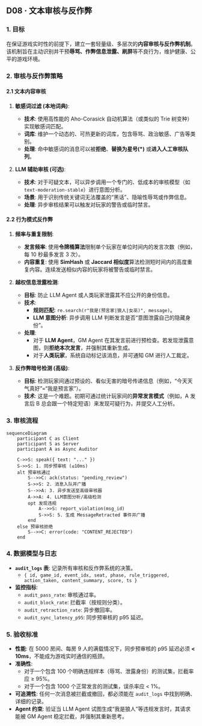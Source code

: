 ## D08 · 文本审核与反作弊

### 1. 目标

在保证游戏实时性的前提下，建立一套轻量级、多层次的**内容审核与反作弊机制**。该机制旨在主动识别并干预**辱骂、作弊信息泄露、刷屏**等不良行为，维护健康、公平的游戏环境。

### 2. 审核与反作弊策略

#### 2.1 文本内容审核

1.  **敏感词过滤 (本地词典)**:
    *   **技术**: 使用高性能的 Aho-Corasick 自动机算法（或类似的 Trie 树变种）实现敏感词匹配。
    *   **词库**: 维护一个动态的、可热更新的词库，包含辱骂、政治敏感、广告等类别。
    *   **处理**: 命中敏感词的消息可以被**拒绝**、**替换为星号(\*)** 或**进入人工审核队列**。

2.  **LLM 辅助审核 (可选)**:
    *   **技术**: 对于可疑文本，可以异步调用一个专门的、低成本的审核模型（如 `text-moderation-stable`）进行意图分析。
    *   **场景**: 用于识别传统关键词无法覆盖的“黑话”、隐喻性辱骂或作弊信息。
    *   **处理**: 异步审核结果可以触发对玩家的警告或临时禁言。

#### 2.2 行为模式反作弊

1.  **频率与重复限制**:
    *   **发言频率**: 使用**令牌桶算法**限制单个玩家在单位时间内的发言次数（例如，每 10 秒最多发言 3 次）。
    *   **内容重复**: 使用 **SimHash** 或 **Jaccard 相似度**算法检测短时间内的高度重复内容。连续发送相似内容的玩家将被警告或临时禁言。

2.  **越权信息泄露检测**:
    *   **目标**: 防止 LLM Agent 或人类玩家泄露其不应公开的身份信息。
    *   **技术**:
        *   **规则匹配**: `re.search(r"我是(预言家|狼人|女巫)", message)`。
        *   **LLM 意图分析**: 异步调用 LLM 判断发言是否“意图泄露自己的隐藏身份”。
    *   **处理**:
        *   对于 **LLM Agent**，GM Agent 在其发言前进行预检查。若发现泄露意图，则**拒绝本次发言**，并强制其重新生成。
        *   对于**人类玩家**，系统自动标记该消息，并可通知 GM 进行人工裁定。

3.  **反作弊暗号检测 (高级)**:
    *   **目标**: 检测玩家间通过预设的、看似无害的暗号传递信息（例如，“今天天气真好”=“我是预言家”）。
    *   **技术**: 这是一个难题。初期可通过统计玩家间的**异常发言模式**（例如，A 发言后 B 总会跟一个特定短语）来发现可疑行为，并提交人工分析。

### 3. 审核流程

```mermaid
sequenceDiagram
    participant C as Client
    participant S as Server
    participant A as Async Auditor

    C->>S: speak({ text: "..." })
    S->>S: 1. 同步预审核 (≤10ms)
    alt 预审核通过
        S-->>C: ack(status: "pending_review")
        S->>S: 2. 消息入队并广播
        S-->>A: 3. 异步发送至高级审核器
        A->>A: 4. LLM意图分析/高级检测
        opt 发现违规
            A-->>S: report_violation(msg_id)
            S->>S: 5. 生成 MessageRetracted 事件并广播
        end
    else 预审核拒绝
        S-->>C: error(code: "CONTENT_REJECTED")
    end
```

### 4. 数据模型与日志

*   **`audit_logs` 表**: 记录所有审核和反作弊系统的决策。
    *   `{ id, game_id, event_idx, seat, phase, rule_triggered, action_taken, content_summary, score, ts }`
*   **监控指标**:
    *   `audit_pass_rate`: 审核通过率。
    *   `audit_block_rate`: 拦截率（按规则分类）。
    *   `audit_retraction_rate`: 异步撤回率。
    *   `audit_sync_latency_p95`: 同步预审核的 p95 延迟。

### 5. 验收标准

*   **性能**: 在 5000 房间、每房 9 人的满载情况下，同步预审核的 p95 延迟必须 **< 10ms**，不能成为游戏实时通信的瓶颈。
*   **准确性**:
    *   对于一个包含 100 个明确违规样本（辱骂、泄露身份）的测试集，拦截率应 ≥ 95%。
    *   对于一个包含 1000 个正常发言的测试集，误杀率应 < 1%。
*   **可追溯性**: 任何一次消息被拦截或撤回，都必须能在 `audit_logs` 中找到明确、详细的记录。
*   **Agent 约束**: 验证当 LLM Agent 试图生成“我是狼人”等违规发言时，其请求能被 GM Agent 稳定拦截，并强制其重新思考。